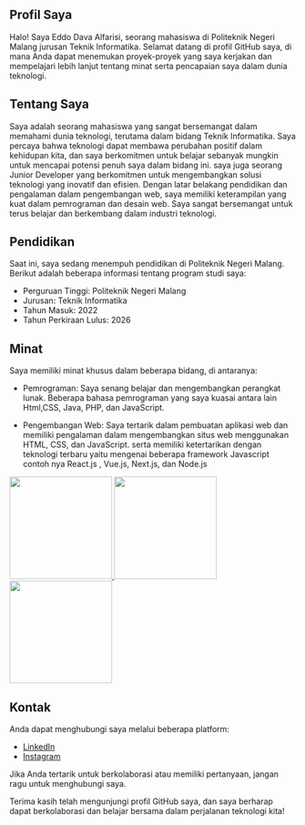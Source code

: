 ## Profil Saya
Halo! Saya Eddo Dava Alfarisi, seorang mahasiswa di Politeknik Negeri Malang jurusan Teknik Informatika. Selamat datang di profil GitHub saya, di mana Anda dapat menemukan proyek-proyek yang saya kerjakan dan mempelajari lebih lanjut tentang minat serta pencapaian saya dalam dunia teknologi.

## Tentang Saya
Saya adalah seorang mahasiswa yang sangat bersemangat dalam memahami dunia teknologi, terutama dalam bidang Teknik Informatika. Saya percaya bahwa teknologi dapat membawa perubahan positif dalam kehidupan kita, dan saya berkomitmen untuk belajar sebanyak mungkin untuk mencapai potensi penuh saya dalam bidang ini. saya juga seorang Junior Developer yang berkomitmen untuk mengembangkan solusi teknologi yang inovatif dan efisien. Dengan latar belakang pendidikan dan pengalaman dalam pengembangan web, saya memiliki keterampilan yang kuat dalam pemrograman dan desain web. Saya sangat bersemangat untuk terus belajar dan berkembang dalam industri teknologi.

## Pendidikan
Saat ini, saya sedang menempuh pendidikan di Politeknik Negeri Malang. Berikut adalah beberapa informasi tentang program studi saya:

- Perguruan Tinggi: Politeknik Negeri Malang
- Jurusan: Teknik Informatika
- Tahun Masuk: 2022
- Tahun Perkiraan Lulus: 2026

## Minat

Saya memiliki minat khusus dalam beberapa bidang, di antaranya:
- Pemrograman: Saya senang belajar dan mengembangkan perangkat lunak.
  Beberapa bahasa pemrograman yang saya kuasai antara lain Html,CSS, Java, PHP, dan JavaScript.

- Pengembangan Web: Saya tertarik dalam pembuatan aplikasi web dan memiliki pengalaman dalam mengembangkan situs web menggunakan HTML, CSS, dan JavaScript.
  serta memiliki ketertarikan dengan teknologi terbaru yaitu mengenai beberapa framework Javascript contoh nya React.js , Vue.js, Next.js, dan Node.js

<p align="left">
<a href="https://github.com/Eddav29">
  <img height="180em" src="https://github-readme-stats-eight-theta.vercel.app/api?username=Eddav29&show_icons=true&theme=algolia&include_all_commits=true&count_private=true"/>
  
  <img height="180em" src="https://github-readme-stats-eight-theta.vercel.app/api/top-langs/?username=Eddav29&layout=compact&langs_count=8&theme=algolia"/>
  <img height="180em" src="https://github-readme-streak-stats.herokuapp.com?user=Eddav29&theme=ocean-gradient"/>
</a>
</p>

## Kontak
Anda dapat menghubungi saya melalui beberapa platform:

- [LinkedIn](https://www.instagram.com/eddav29/)
- [Instagram](https://www.linkedin.com/in/eddo-dava-alfarisi-99b4b7274/)

Jika Anda tertarik untuk berkolaborasi atau memiliki pertanyaan, jangan ragu untuk menghubungi saya.

Terima kasih telah mengunjungi profil GitHub saya, dan saya berharap dapat berkolaborasi dan belajar bersama dalam perjalanan teknologi kita!


